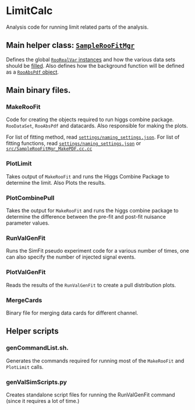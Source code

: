 # LimitCalc

Analysis code for running limit related parts of the analysis.

## Main helper class: [`SampleRooFitMgr`](interface/SampleRooFitMgr.hpp)
Defines the global [`RooRealVar` instances](src/SampleRooFitMgr.cc) and how the various data sets should be [filled](src/SampleRooFitMgr_FillSet.cc). Also defines how the background function will be defined as a [`RooAbsPdf` object](src/SampleRooFitMgr_MakePDF.cc).

## Main binary files.
### MakeRooFit
Code for creating the objects required to run higgs combine package. `RooDataSet`, `RooAbsPdf` and datacards. Also responsible for making the plots.

For list of fitting method, read [`settings/naming_settings.json`](../Common/settings/name_settings.json).
For list of fitting functions, read [`settings/naming_settings.json`](../Common/settings/name_settings.json) or [`src/SampleRooFitMgr_MakePDF.cc.cc`](src/SampleRooFitMgr_MakePDF.cc)

### PlotLimit
Takes output of `MakeRooFit` and runs the Higgs Combine Package to determine the limit. Also Plots the results.

### PlotCombinePull
Takes the output for `MakeRooFit` and runs the higgs combine package to determine the difference between the pre-fit and post-fit nuisance parameter values.

### RunValGenFit
Runs the SimFit pseudo experiment code for a various number of times, one can also specify the number of injected signal events.

### PlotValGenFit
Reads the results of the `RunValGenFit` to create a pull distribution plots.

### MergeCards
Binary file for merging data cards for different channel.


## Helper scripts

### genCommandList.sh.
Generates the commands required for running most of the `MakeRooFit` and `PlotLimit` calls.

### genValSimScripts.py
Creates standalone script files for running the RunValGenFit command (since it requires a lot of time.)
